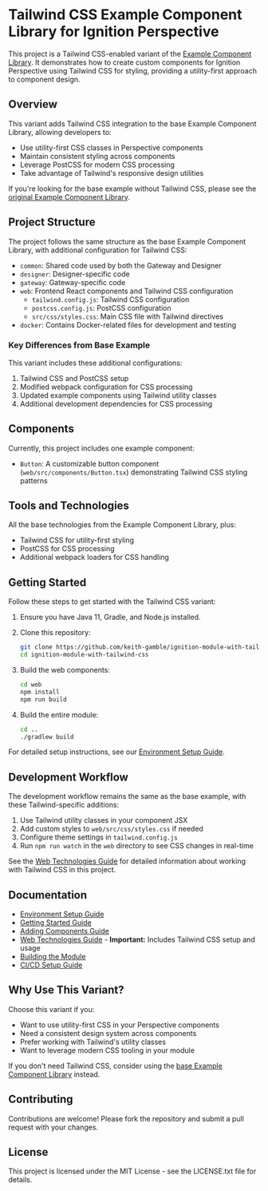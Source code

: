 # Tailwind CSS Example Component Library for Ignition Perspective

This project is a Tailwind CSS-enabled variant of the [Example Component Library](https://github.com/design-group/example-perspective-component-module). It demonstrates how to create custom components for Ignition Perspective using Tailwind CSS for styling, providing a utility-first approach to component design.

## Overview

This variant adds Tailwind CSS integration to the base Example Component Library, allowing developers to:
- Use utility-first CSS classes in Perspective components
- Maintain consistent styling across components
- Leverage PostCSS for modern CSS processing
- Take advantage of Tailwind's responsive design utilities

If you're looking for the base example without Tailwind CSS, please see the [original Example Component Library](https://github.com/design-group/example-perspective-component-module).

## Project Structure

The project follows the same structure as the base Example Component Library, with additional configuration for Tailwind CSS:

- `common`: Shared code used by both the Gateway and Designer
- `designer`: Designer-specific code
- `gateway`: Gateway-specific code
- `web`: Frontend React components and Tailwind CSS configuration
    - `tailwind.config.js`: Tailwind CSS configuration
    - `postcss.config.js`: PostCSS configuration
    - `src/css/styles.css`: Main CSS file with Tailwind directives
- `docker`: Contains Docker-related files for development and testing

### Key Differences from Base Example

This variant includes these additional configurations:
1. Tailwind CSS and PostCSS setup
2. Modified webpack configuration for CSS processing
3. Updated example components using Tailwind utility classes
4. Additional development dependencies for CSS processing

## Components

Currently, this project includes one example component:

- `Button`: A customizable button component (`web/src/components/Button.tsx`) demonstrating Tailwind CSS styling patterns

## Tools and Technologies

All the base technologies from the Example Component Library, plus:
- Tailwind CSS for utility-first styling
- PostCSS for CSS processing
- Additional webpack loaders for CSS handling

## Getting Started

Follow these steps to get started with the Tailwind CSS variant:

1. Ensure you have Java 11, Gradle, and Node.js installed.

2. Clone this repository:
   ```bash
   git clone https://github.com/keith-gamble/ignition-module-with-tailwind-css.git
   cd ignition-module-with-tailwind-css
   ```

3. Build the web components:
   ```bash
   cd web
   npm install
   npm run build
   ```

4. Build the entire module:
   ```bash
   cd ..
   ./gradlew build
   ```

For detailed setup instructions, see our [Environment Setup Guide](docs/environment-setup.md).

## Development Workflow

The development workflow remains the same as the base example, with these Tailwind-specific additions:

1. Use Tailwind utility classes in your component JSX
2. Add custom styles to `web/src/css/styles.css` if needed
3. Configure theme settings in `tailwind.config.js`
4. Run `npm run watch` in the `web` directory to see CSS changes in real-time

See the [Web Technologies Guide](docs/web-technologies.md) for detailed information about working with Tailwind CSS in this project.

## Documentation

- [Environment Setup Guide](docs/environment-setup.md)
- [Getting Started Guide](docs/getting-started.md)
- [Adding Components Guide](docs/adding-components.md)
- [Web Technologies Guide](docs/web-technologies.md) - **Important:** Includes Tailwind CSS setup and usage
- [Building the Module](docs/building-the-module.md)
- [CI/CD Setup Guide](docs/ci-cd-setup.md)

## Why Use This Variant?

Choose this variant if you:
- Want to use utility-first CSS in your Perspective components
- Need a consistent design system across components
- Prefer working with Tailwind's utility classes
- Want to leverage modern CSS tooling in your module

If you don't need Tailwind CSS, consider using the [base Example Component Library](https://github.com/keith-gamble/example-perspective-component-module) instead.

## Contributing

Contributions are welcome! Please fork the repository and submit a pull request with your changes.

## License

This project is licensed under the MIT License - see the LICENSE.txt file for details.